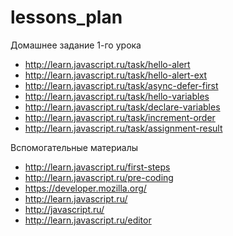 # lessons_plan

Домашнее задание 1-го урока
* http://learn.javascript.ru/task/hello-alert
* http://learn.javascript.ru/task/hello-alert-ext
* http://learn.javascript.ru/task/async-defer-first
* http://learn.javascript.ru/task/hello-variables
* http://learn.javascript.ru/task/declare-variables
* http://learn.javascript.ru/task/increment-order
* http://learn.javascript.ru/task/assignment-result

Вспомогательные материалы
* http://learn.javascript.ru/first-steps
* http://learn.javascript.ru/pre-coding
 * https://developer.mozilla.org/
* http://learn.javascript.ru/
* http://javascript.ru/
* http://learn.javascript.ru/editor
